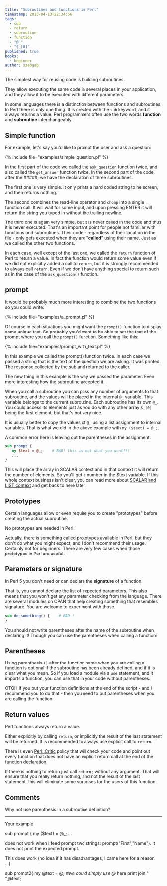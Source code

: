 ```yaml
---
title: "Subroutines and functions in Perl"
timestamp: 2013-04-13T22:34:56
tags:
  - sub
  - return
  - subroutine
  - function
  - "@_"
  - "$_[0]"
published: true
books:
  - beginner
author: szabgab
---
```



The simplest way for reusing code is building subroutines.

They allow executing the same code in several places in your application,
and they allow it to be executed with different parameters.


In some languages there is a distinction between functions and subroutines.
In Perl there is only one thing. It is created with the `sub` keyword,
and it always returns a value. Perl programmers often use the two words
**function** and **subroutine** interchangeably.

## Simple function

For example, let's say you'd like to prompt the user
and ask a question:

{% include file="examples/simple_question.pl" %}

In the first part of the code we called the `ask_question` function twice,
and also called the `get_answer` function twice. In the second part of the code,
after the #####, we have the declaration of three subroutines.

The first one is very simple. It only prints a hard coded string to he screen,
and then returns nothing.

The second combines the read-line operator and `chomp` into a single function call.
It will wait for some input, and upon pressing ENTER it will return the string you
typed in without the trailing newline.

The third one is again very simple, but it is never called in the code and thus it
is never executed. That's an important point for people not familiar with
functions and subroutines. Their code - regardless of their location in the
file - only gets executed when they are "**called**" using their name.
Just as we called the other two functions.


In each case, well except of the last one, we called the `return` function of
Perl to return a value. In fact the function would return some value even if we did not
explicitly added a call to `return`, but it is strongly recommended to always call
`return`. Even if we don't have anything special to return such as in the case of
the `ask_question()` function.

## prompt

It would be probably much more interesting to combine the two functions so you could write:

{% include file="examples/a_prompt.pl" %}

Of course in each situations you might want the `prompt()` function to display some unique text.
So probably you'd want to be able to set the text of the prompt where you call the `prompt()`
function. Something like this:

{% include file="examples/prompt_with_text.pl" %}

In this example we called the prompt() function twice.
In each case we passed a string that is the text of the
question we are asking. It was printed. The response collected
by the sub and returned to the caller.

The new thing in this example is the way we passed the parameter.
Even more interesting how the subroutine accepted it.

When you call a subroutine you can pass any number of arguments to that subroutine,
and the values will be placed in the internal `@_` variable. This variable
belongs to the current subroutine. Each subroutine has its own `@_`.
You could access its elements just as you do with any other array `$_[0]`
being the first element, but that's not very nice.

It is usually better to copy the values of `@_` using a list assignment
to internal variables. That is what we did in the above example
with `my ($text) = @_;`.

A common error here is leaving out the parentheses in the assignment.

```perl
sub prompt {
   my $text = @_;    # BAD! this is not what you want!!!
   ...
}
```

This will place the array in SCALAR context and in that context it will
return the number of elements. So you'll get a number in the $text variable.
If this whole context business isn't clear, you can read more about
[SCALAR and LIST context](/scalar-and-list-context-in-perl)
and get back to here later.

## Prototypes

Certain languages allow or even require you to create "prototypes" before creating
the actual subroutine.

No prototypes are needed in Perl.

Actually, there is something called prototypes available in Perl,
but they don't do what you might expect, and I don't recommend their usage.
Certainly not for beginners.
There are very few cases when those prototypes in Perl are useful.

## Parameters or signature

In Perl 5 you don't need or can declare the **signature** of a function.

That is, you cannot declare the list of expected parameters. This also means
that you won't get any parameter checking from the language.
There are several modules on CPAN that help creating something that resembles signature.
You are welcome to experiment with those.

```perl
sub do_something() {    # BAD !
}
```

You should not write parentheses after the name of the subroutine when
declaring it! Though you can use the parentheses when calling a function:

## Parentheses

Using parenthesis `()` after the function name when you are calling
a function is optional if the subroutine has been already defined,
and if it is clear what you mean.
So if you load a module via a `use` statement, and it imports a
function, you can use that in your code without parentheses.

OTOH if you put your function definitions at the end of the script -
and I recommend you to do that - then you need to put parentheses
when you are calling the function.

## Return values

Perl functions always return a value.

Either explicitly by calling `return`, or implicitly the
result of the last statement will be returned.
It is recommended to always use explicit call to `return`.

There is even [Perl::Critic](http://perlcritic.com/) policy that will
check your code and point out every function that does not have an explicit return call
at the end of the function declaration.

If there is nothing to return just call `return;` without any argument.
That will ensure that you really return nothing, and not the result of the
last statement.This will eliminate some surprises for the users of this function.

## Comments

Why not use parenthesis in a subroutine definition?

<hr>

Your example

sub prompt {
my ($text) = @_;
...

does not work when I feed prompt two strings: prompt("First","Name"). It does not print the expected prompt.

This does work (no idea if it has disadvantages, I came here for a reason ...):

sub prompt2{
my @text = @_; #we could simply use @_ here
print join " ",@text;


